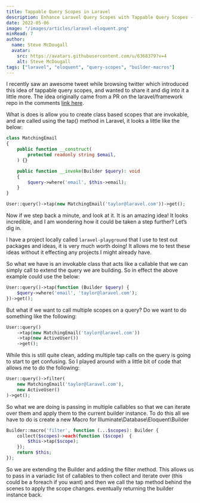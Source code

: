 ```yaml
---
title: Tappable Query Scopes in Laravel
description: Enhance Laravel Query Scopes with Tappable Query Scopes - Learn about tappable query scopes in Laravel, a clean way to apply multiple scopes.
date: 2022-05-06
image: "/images/articles/laravel-eloquent.png"
minRead: 7
author:
  name: Steve McDougall
  avatar:
    src: https://avatars.githubusercontent.com/u/6368379?v=4
    alt: Steve McDougall
tags: ["laravel", "eloquent", "query-scopes", "builder-macros"]
---
```


I recently saw an awesome tweet while browsing twitter which introduced this idea of tappable query scopes, and wanted to share it and dig into it a little more. The idea originally came from a PR on the laravel/framework repo in the comments [link here](https://github.com/laravel/framework/pull/42111#issuecomment-1116944244).

What is does is allow you to create class based scopes that are invokable, and are called using the tap() method in Laravel, it looks a little like the below:

```php
class MatchingEmail
{
    public function __construct(
        protected readonly string $email,
    ) {}

    public function __invoke(Builder $query): void
    {
        $query->where('email', $this->email);
    }
}

User::query()->tap(new MatchingEmail('taylor@laravel.com'))->get();
```

Now if we step back a minute, and look at it. It is an amazing idea! It looks incredible, and I am wondering how it could be taken a step further? Let’s dig in.

I have a project locally called `laravel-playground` that I use to test out packages and ideas, it is very much worth doing! It allows me to test these ideas without it effecting any projects I might already have.

So what we have is an invokable class that acts like a callable that we can simply call to extend the query we are building. So in effect the above example could use the below:

```php
User::query()->tap(function (Builder $query) {
    $query->where('email', 'taylor@laravel.com');
})->get();
```

But what if we want to call multiple scopes on a query? Do we want to do something like the following:

```php
User::query()
    ->tap(new MatchingEmail('taylor@laravel.com'))
    ->tap(new ActiveUser())
    ->get();
```

While this is still quite clean, adding multiple tap calls on the query is going to start to get confusing. So I played around with a little bit of code that allows me to do the following:

```php
User::query()->filter(
    new MatchingEmail('taylor@laravel.com'),
    new ActiveUser()
)->get();
```

So what we are doing is passing in multiple callables so that we can iterate over them and apply them to the current builder instance. To do this all we have to do is create a new Macro for Illuminate\Database\Eloquent\Builder

```php
Builder::macro('filter', function (...$scopes): Builder {
    collect($scopes)->each(function ($scope)  {
        $this->tap($scope);
    });
    return $this;
});
```

So we are extending the Builder and adding the filter method. This allows us to pass in a variadic list of callables to then collect and iterate over (this could be a foreach if you want) and then we call the tap method behind the scenes to apply the scope changes. eventually returning the builder instance back.
